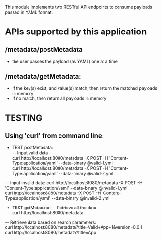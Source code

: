 This module implements two RESTful API endpoints to consume payloads passed in YAML format.

# APIs supported by this application
## /metadata/postMetadata
- the user passes the payload (as YAML) one at a time.


## /metadata/getMetadata: 
- If the key(s) exist, and value(s) match, then return the matched payloads in memory
- If no match, then return all payloads in memory

  
# TESTING
## Using 'curl' from command line:
- TEST postMetadata:   
--  Input valid data  
curl http://localhost:8080/metadata -X POST -H 'Content-Type:application/yaml' --data-binary @valid-1.yml  
curl http://localhost:8080/metadata -X POST -H 'Content-Type:application/yaml' --data-binary @valid-2.yml  

-- Input invalid data:
curl http://localhost:8080/metadata -X POST -H 'Content-Type:application/yaml' --data-binary @invalid-1.yml   
curl http://localhost:8080/metadata -X POST -H 'Content-Type:application/yaml' --data-binary @invalid-2.yml  

- TEST getMetadata:
-- Retrieve all the data  
curl http://localhost:8080/metadata   

-- Retrieve data based on search parameters:   
curl http://localhost:8080/metadata?title=Valid+App+1\&version=0.0.1   
curl http://localhost:8080/metadata?title=App   


